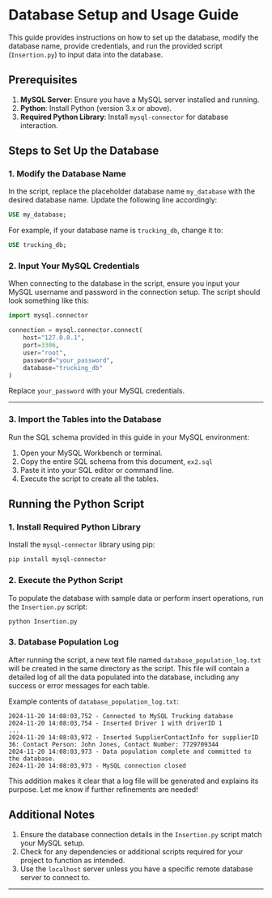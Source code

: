 # Database Setup and Usage Guide

This guide provides instructions on how to set up the database, modify the database name, provide credentials, and run the provided script (`Insertion.py`) to input data into the database.

## Prerequisites

1. **MySQL Server**: Ensure you have a MySQL server installed and running.
2. **Python**: Install Python (version 3.x or above).
3. **Required Python Library**: Install `mysql-connector` for database interaction.

## Steps to Set Up the Database

### 1. Modify the Database Name
In the script, replace the placeholder database name `my_database` with the desired database name. Update the following line accordingly:

```sql
USE my_database;
```

For example, if your database name is `trucking_db`, change it to:

```sql
USE trucking_db;
```

### 2. Input Your MySQL Credentials
When connecting to the database in the script, ensure you input your MySQL username and password in the connection setup. The script should look something like this:

```python
import mysql.connector

connection = mysql.connector.connect(
    host="127.0.0.1",
    port=3306,
    user="root",
    password="your_password",
    database="trucking_db"
)
```

Replace `your_password` with your MySQL credentials.

---

### 3. Import the Tables into the Database
Run the SQL schema provided in this guide in your MySQL environment:

1. Open your MySQL Workbench or terminal.
2. Copy the entire SQL schema from this document, `ex2.sql`
3. Paste it into your SQL editor or command line.
4. Execute the script to create all the tables.


## Running the Python Script

### 1. Install Required Python Library
Install the `mysql-connector` library using pip:

```bash
pip install mysql-connector
```

### 2. Execute the Python Script
To populate the database with sample data or perform insert operations, run the `Insertion.py` script:

```bash
python Insertion.py
```

### 3. Database Population Log
After running the script, a new text file named `database_population_log.txt` will be created in the same directory as the script. This file will contain a detailed log of all the data populated into the database, including any success or error messages for each table. 

Example contents of `database_population_log.txt`:

```
2024-11-20 14:08:03,752 - Connected to MySQL Trucking database
2024-11-20 14:08:03,754 - Inserted Driver 1 with driverID 1
...
2024-11-20 14:08:03,972 - Inserted SupplierContactInfo for supplierID 36: Contact Person: John Jones, Contact Number: 7729709344
2024-11-20 14:08:03,973 - Data population complete and committed to the database.
2024-11-20 14:08:03,973 - MySQL connection closed

```
This addition makes it clear that a log file will be generated and explains its purpose. Let me know if further refinements are needed!


## Additional Notes

1. Ensure the database connection details in the `Insertion.py` script match your MySQL setup.
2. Check for any dependencies or additional scripts required for your project to function as intended.
3. Use the `localhost` server unless you have a specific remote database server to connect to.

---
